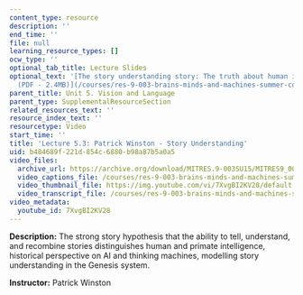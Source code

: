 ```yaml
---
content_type: resource
description: ''
end_time: ''
file: null
learning_resource_types: []
ocw_type: ''
optional_tab_title: Lecture Slides
optional_text: '[The story understanding story: The truth about human intelligence
  (PDF - 2.4MB)](/courses/res-9-003-brains-minds-and-machines-summer-course-summer-2015/resources/mitres_9_003sum15_lec5-3)'
parent_title: Unit 5. Vision and Language
parent_type: SupplementalResourceSection
related_resources_text: ''
resource_index_text: ''
resourcetype: Video
start_time: ''
title: 'Lecture 5.3: Patrick Winston - Story Understanding'
uid: b484689f-221d-854c-6880-b98a87b5a0a5
video_files:
  archive_url: https://archive.org/download/MITRES.9-003SU15/MITRES9_003SU15_Lecture_5-3_300k.mp4
  video_captions_file: /courses/res-9-003-brains-minds-and-machines-summer-course-summer-2015/2e786a27dee851a084f178ba074b7f44_7XvgBI2KV28.vtt
  video_thumbnail_file: https://img.youtube.com/vi/7XvgBI2KV28/default.jpg
  video_transcript_file: /courses/res-9-003-brains-minds-and-machines-summer-course-summer-2015/49ca1c386a5b026aa96662a7406b7057_7XvgBI2KV28.pdf
video_metadata:
  youtube_id: 7XvgBI2KV28
---
```


**Description:** The strong story hypothesis that the ability to tell, understand, and recombine stories distinguishes human and primate intelligence, historical perspective on AI and thinking machines, modelling story understanding in the Genesis system.

**Instructor:** Patrick Winston

